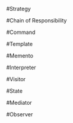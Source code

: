 #Strategy

#Chain of Responsibility

#Command

#Template

#Memento

#Interpreter

#Visitor

#State

#Mediator

#Observer